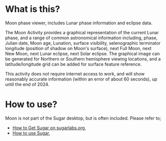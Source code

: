 What is this?
=============

Moon phase viewer, includes Lunar phase information and eclipse data.

The Moon Activity provides a graphical representation of the current Lunar phase, and a range of common astronomical information including, phase, Julian date, Moon age, Lunation, surface visibility, selenographic terminator longitude (position of shadow on Moon's surface), next Full Moon, next New Moon, next Lunar eclipse, next Solar eclipse. The graphical image can be generated for Northern or Southern hemisphere viewing locations, and a latitude/longitude grid can be added for surface feature reference.

This activity does not require internet access to work, and will show reasonably accurate information (within an error of about 60 seconds), up until the end of 2024.

How to use?
===========

Moon is not part of the Sugar desktop, but is often included.  Please refer to;

* [How to Get Sugar on sugarlabs.org](https://sugarlabs.org/),
* [How to use Sugar](https://help.sugarlabs.org/),
